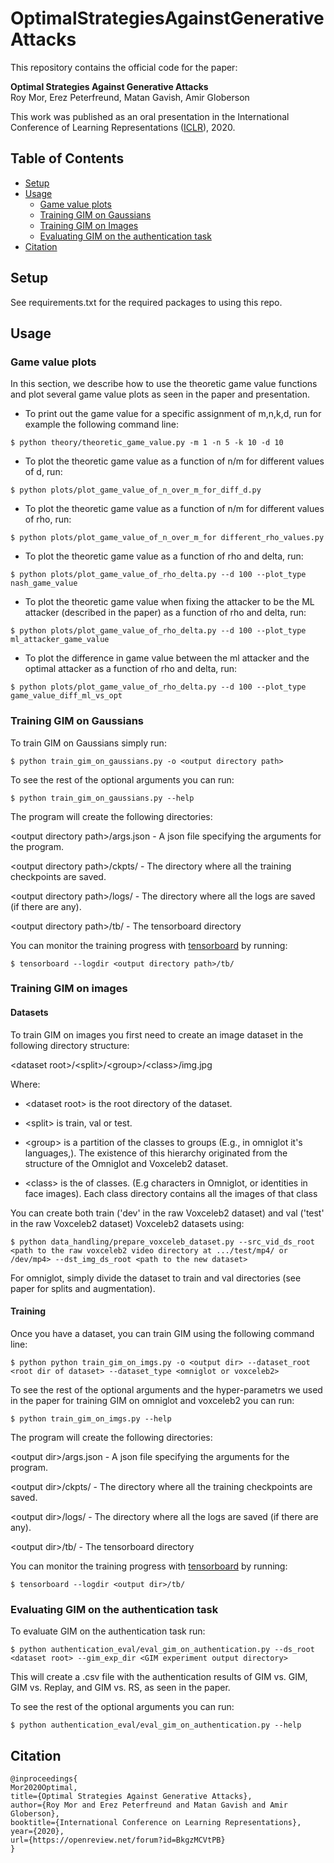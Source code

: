 # OptimalStrategiesAgainstGenerativeAttacks
This repository contains the official code for the paper:

**Optimal Strategies Against Generative Attacks**  
Roy Mor, Erez Peterfreund, Matan Gavish, Amir Globerson  

This work was published as an oral presentation in the International Conference of Learning Representations ([ICLR][iclr]), 2020.

## Table of Contents

* [Setup](#setup)
* [Usage](#usage)
    * [Game value plots](#game-value-plots)
    * [Training GIM on Gaussians](#training-gim-on-gaussians)
    * [Training GIM on Images](#training-gim-on-images)
    * [Evaluating GIM on the authentication task](#evaluating-gim-on-the-authentication-task)
* [Citation](#citation)

## Setup
See requirements.txt for the required packages to using this repo.
## Usage 
### Game value plots
In this section, we describe how to use the theoretic game value functions and plot several game value plots as seen in the paper and presentation.
* To print out the game value for a specific assignment of m,n,k,d, run for example the following command line:
```console
$ python theory/theoretic_game_value.py -m 1 -n 5 -k 10 -d 10
```
* To plot the theoretic game value as a function of n/m for different values of d, run:
```console
$ python plots/plot_game_value_of_n_over_m_for_diff_d.py
```
* To plot the theoretic game value as a function of n/m for different values of rho, run:
```console
$ python plots/plot_game_value_of_n_over_m_for different_rho_values.py
```
* To plot the theoretic game value as a function of rho and delta, run:
```console
$ python plots/plot_game_value_of_rho_delta.py --d 100 --plot_type nash_game_value
```
* To plot the theoretic game value when fixing the attacker to be the ML attacker (described in the paper) as a function of rho and delta, run:
```console
$ python plots/plot_game_value_of_rho_delta.py --d 100 --plot_type ml_attacker_game_value
```
* To plot the difference in game value between the ml attacker and the optimal attacker as a function of rho and delta, run:
```console
$ python plots/plot_game_value_of_rho_delta.py --d 100 --plot_type game_value_diff_ml_vs_opt
```
### Training GIM on Gaussians
To train GIM on Gaussians simply run:
```console
$ python train_gim_on_gaussians.py -o <output directory path>
```
To see the rest of the optional arguments you can run:
```console
$ python train_gim_on_gaussians.py --help
```
The program will create the following directories:

\<output directory path\>/args.json - A json file specifying the arguments for the program.

\<output directory path\>/ckpts/ - The directory where all the training checkpoints are saved. 

\<output directory path\>/logs/ - The directory where all the logs are saved (if there are any).

\<output directory path\>/tb/ - The tensorboard directory

You can monitor the training progress with [tensorboard][tb] by running:
```console
$ tensorboard --logdir <output directory path>/tb/
```

### Training GIM on images
#### Datasets
To train GIM on images you first need to create an image dataset in the following directory structure:

\<dataset root\>/\<split\>/\<group\>/\<class\>/img.jpg

Where:
 
* \<dataset root\> is the root directory of the dataset.
  
* \<split\> is train, val or test.

* \<group\> is a partition of the classes to groups (E.g., in omniglot it's languages,). The existence of this 
hierarchy originated from the structure of the Omniglot and Voxceleb2 dataset.

* \<class\> is the of classes. (E.g characters in Omniglot, or identities in face images). Each class directory contains all the images of that class

You can create both train ('dev' in the raw Voxceleb2 dataset) and val ('test' in the raw Voxceleb2 dataset) Voxceleb2 datasets using: 
```console
$ python data_handling/prepare_voxceleb_dataset.py --src_vid_ds_root <path to the raw voxceleb2 video directory at .../test/mp4/ or /dev/mp4> --dst_img_ds_root <path to the new dataset>
```
For omniglot, simply divide the dataset to train and val directories (see paper for splits and augmentation).

#### Training
Once you have a dataset, you can train GIM using the following command line:
```console
$ python python train_gim_on_imgs.py -o <output dir> --dataset_root <root dir of dataset> --dataset_type <omniglot or voxceleb2>
```
To see the rest of the optional arguments and the hyper-parametrs we used in the paper for training GIM on omniglot and voxceleb2 you can run:
```console
$ python train_gim_on_imgs.py --help
```
The program will create the following directories:

\<output dir\>/args.json - A json file specifying the arguments for the program.

\<output dir\>/ckpts/ - The directory where all the training checkpoints are saved. 

\<output dir\>/logs/ - The directory where all the logs are saved (if there are any).

\<output dir\>/tb/ - The tensorboard directory

You can monitor the training progress with [tensorboard][tb] by running:
```console
$ tensorboard --logdir <output dir>/tb/
```

### Evaluating GIM on the authentication task
To evaluate GIM on the authentication task run:
```console
$ python authentication_eval/eval_gim_on_authentication.py --ds_root <dataset root> --gim_exp_dir <GIM experiment output directory>
```
This will create a .csv file with the authentication results of GIM vs. GIM, GIM vs. Replay, and GIM vs. RS, as seen in the paper.

To see the rest of the optional arguments you can run:
```console
$ python authentication_eval/eval_gim_on_authentication.py --help
```

## Citation
```
@inproceedings{
Mor2020Optimal,
title={Optimal Strategies Against Generative Attacks},
author={Roy Mor and Erez Peterfreund and Matan Gavish and Amir Globerson},
booktitle={International Conference on Learning Representations},
year={2020},
url={https://openreview.net/forum?id=BkgzMCVtPB}
}
```
[iclr]: https://openreview.net/forum?id=BkgzMCVtPB&noteId=BkgzMCVtPB
[tb]: https://www.tensorflow.org/tensorboard